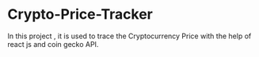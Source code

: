 # Crypto-Price-Tracker
In this project , it is used to trace the Cryptocurrency Price
with the help of react js and coin gecko API.
